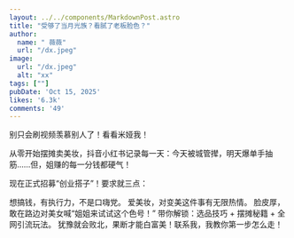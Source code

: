 ```yaml
---
layout: ../../components/MarkdownPost.astro
title: "受够了当月光族？看腻了老板脸色？"
author: 
  name: " 薇薇"
  url: "/dx.jpeg"
image:
  url: "/dx.jpeg"
  alt: "xx"
tags: [""]
pubDate: 'Oct 15, 2025'
likes: '6.3k'
comments: '49'
---
```


别只会刷视频羡慕别人了！看看米娅我！

从零开始摆摊卖美妆，抖音小红书记录每一天：今天被城管撵，明天爆单手抽筋……但，姐赚的每一分钱都硬气！

现在正式招募“创业搭子”！要求就三点：

想搞钱，有执行力，不是口嗨党。
爱美妆，对变美这件事有无限热情。
脸皮厚，敢在路边对美女喊“姐姐来试试这个色号！”
带你解锁：选品技巧 + 摆摊秘籍 + 全网引流玩法。 犹豫就会败北，果断才能白富美！联系我，我教你第一步怎么走！


